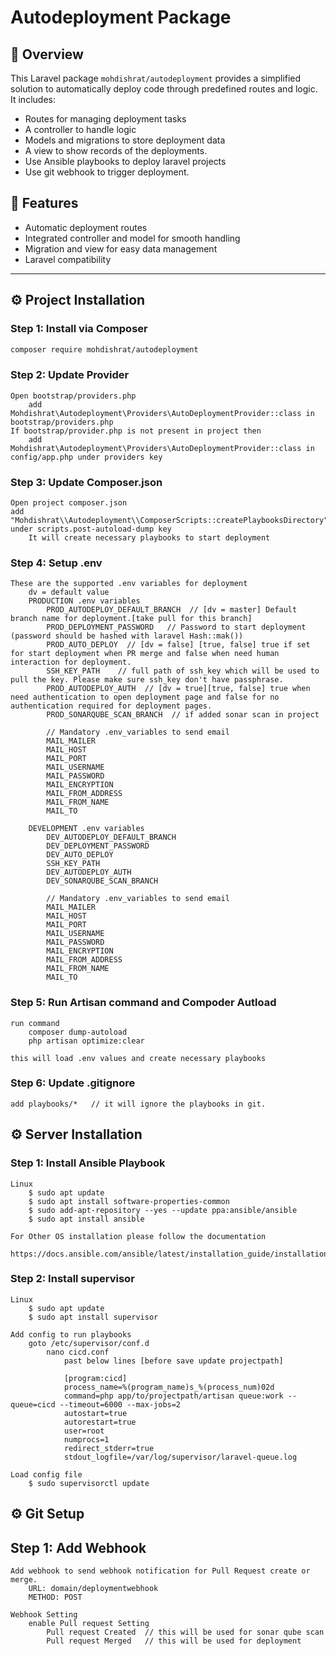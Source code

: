 # Autodeployment Package

## 📜 Overview
This Laravel package `mohdishrat/autodeployment` provides a simplified solution to automatically deploy code through predefined routes and logic. It includes:
- Routes for managing deployment tasks
- A controller to handle logic
- Models and migrations to store deployment data
- A view to show records of the deployments.
- Use Ansible playbooks to deploy laravel projects
- Use git webhook to trigger deployment.

## 🚀 Features
- Automatic deployment routes
- Integrated controller and model for smooth handling
- Migration and view for easy data management
- Laravel compatibility

---

## ⚙️ Project Installation

### Step 1: Install via Composer
```bash
composer require mohdishrat/autodeployment
```

### Step 2: Update Provider
    Open bootstrap/providers.php
        add  Mohdishrat\Autodeployment\Providers\AutoDeploymentProvider::class in bootstrap/providers.php
    If bootstrap/provider.php is not present in project then
        add Mohdishrat\Autodeployment\Providers\AutoDeploymentProvider::class in config/app.php under providers key

### Step 3: Update Composer.json
    Open project composer.json
    add "Mohdishrat\\Autodeployment\\ComposerScripts::createPlaybooksDirectory" under scripts.post-autoload-dump key
        It will create necessary playbooks to start deployment

### Step 4: Setup .env
    These are the supported .env variables for deployment
        dv = default value
        PRODUCTION .env variables
            PROD_AUTODEPLOY_DEFAULT_BRANCH  // [dv = master] Default branch name for deployment.[take pull for this branch]
            PROD_DEPLOYMENT_PASSWORD   // Password to start deployment (password should be hashed with laravel Hash::mak())
            PROD_AUTO_DEPLOY  // [dv = false] [true, false] true if set for start deployment when PR merge and false when need human interaction for deployment.
            SSH_KEY_PATH    // full path of ssh_key which will be used to pull the key. Please make sure ssh_key don't have passphrase.
            PROD_AUTODEPLOY_AUTH  // [dv = true][true, false] true when need authentication to open deployment page and false for no authentication required for deployment pages.
            PROD_SONARQUBE_SCAN_BRANCH  // if added sonar scan in project

            // Mandatory .env_variables to send email
            MAIL_MAILER
            MAIL_HOST
            MAIL_PORT
            MAIL_USERNAME
            MAIL_PASSWORD
            MAIL_ENCRYPTION
            MAIL_FROM_ADDRESS
            MAIL_FROM_NAME
            MAIL_TO

        DEVELOPMENT .env variables
            DEV_AUTODEPLOY_DEFAULT_BRANCH
            DEV_DEPLOYMENT_PASSWORD
            DEV_AUTO_DEPLOY
            SSH_KEY_PATH
            DEV_AUTODEPLOY_AUTH
            DEV_SONARQUBE_SCAN_BRANCH

            // Mandatory .env_variables to send email
            MAIL_MAILER
            MAIL_HOST
            MAIL_PORT
            MAIL_USERNAME
            MAIL_PASSWORD
            MAIL_ENCRYPTION
            MAIL_FROM_ADDRESS
            MAIL_FROM_NAME
            MAIL_TO

### Step 5: Run Artisan command and Compoder Autload
    run command
        composer dump-autoload
        php artisan optimize:clear

    this will load .env values and create necessary playbooks

### Step 6: Update .gitignore
    add playbooks/*   // it will ignore the playbooks in git.

## ⚙️ Server Installation

### Step 1: Install Ansible Playbook
    Linux
        $ sudo apt update
        $ sudo apt install software-properties-common
        $ sudo add-apt-repository --yes --update ppa:ansible/ansible
        $ sudo apt install ansible

    For Other OS installation please follow the documentation
        https://docs.ansible.com/ansible/latest/installation_guide/installation_distros.html

### Step 2: Install supervisor
    Linux
        $ sudo apt update
        $ sudo apt install supervisor
    
    Add config to run playbooks
        goto /etc/supervisor/conf.d
            nano cicd.conf
                past below lines [before save update projectpath]

                [program:cicd]
                process_name=%(program_name)s_%(process_num)02d
                command=php app/to/projectpath/artisan queue:work --queue=cicd --timeout=6000 --max-jobs=2
                autostart=true
                autorestart=true
                user=root
                numprocs=1
                redirect_stderr=true
                stdout_logfile=/var/log/supervisor/laravel-queue.log

    Load config file
        $ sudo supervisorctl update

## ⚙️ Git Setup

## Step 1: Add Webhook
    Add webhook to send webhook notification for Pull Request create or merge.
        URL: domain/deploymentwebhook
        METHOD: POST
    
    Webhook Setting
        enable Pull request Setting
            Pull request Created  // this will be used for sonar qube scan
            Pull request Merged   // this will be used for deployment